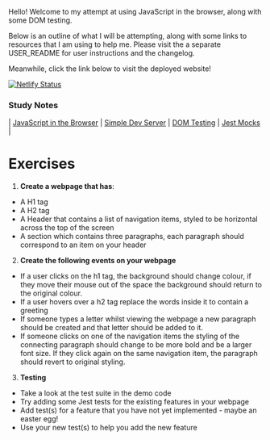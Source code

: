 Hello!  Welcome to my attempt at using JavaScript in the browser, along with some DOM testing.

Below is an outline of what I will be attempting, along with some links to resources that I am using to help me.  Please visit the a separate USER_README for user instructions and the changelog.

Meanwhile, click the link below to visit the deployed website!

[![Netlify Status](https://api.netlify.com/api/v1/badges/3f1dda05-c84f-4771-b010-8928a5b13756/deploy-status)](https://elwin-js-in-browser.netlify.app)


### Study Notes
| [JavaScript in the Browser](https://github.com/getfutureproof/fp_guides_wiki/wiki/JavaScript-in-the-Browser) | [Simple Dev Server](https://github.com/getfutureproof/fp_guides_wiki/wiki/Simple-Client-Side-Dev-Server) | [DOM Testing](https://github.com/getfutureproof/fp_guides_wiki/wiki/DOM-Testing) | [Jest Mocks](https://github.com/getfutureproof/fp_guides_wiki/wiki/Mocking-Functions-and-Modules-for-Testing-with-Jest) |

# Exercises
1. **Create a webpage that has**:
- A H1 tag
- A H2 tag
- A Header that contains a list of navigation items, styled to be horizontal across the top of the screen
- A section which contains three paragraphs, each paragraph should correspond to an item on your header

2. **Create the following events on your webpage**
- If a user clicks on the h1 tag,  the background should change colour, if they move their mouse out of the space the background should return to the original colour.
- If a user hovers over a h2 tag replace the words inside it to contain a greeting
- If someone types a letter whilst viewing the webpage a new paragraph should be created and that letter should be added to it.
- If someone clicks on one of the navigation items the styling of the connecting paragraph should change to be more bold and be a larger font size. If they click again on the same navigation item, the paragraph should revert to original styling.

3. **Testing**
- Take a look at the test suite in the demo code
- Try adding some Jest tests for the existing features in your webpage
- Add test(s) for a feature that you have not yet implemented - maybe an easter egg!
- Use your new test(s) to help you add the new feature